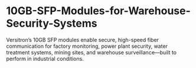 # 10GB-SFP-Modules-for-Warehouse-Security-Systems
Versitron’s 10GB SFP modules enable secure, high-speed fiber communication for factory monitoring, power plant security, water treatment systems, mining sites, and warehouse surveillance—built to perform in industrial conditions.
